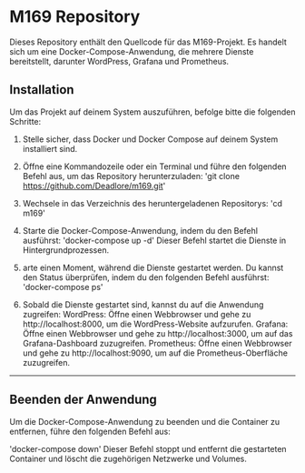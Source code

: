 # M169 Repository

Dieses Repository enthält den Quellcode für das M169-Projekt. Es handelt sich um eine Docker-Compose-Anwendung, die mehrere Dienste bereitstellt, darunter WordPress, Grafana und Prometheus.

## Installation

Um das Projekt auf deinem System auszuführen, befolge bitte die folgenden Schritte:

1. Stelle sicher, dass Docker und Docker Compose auf deinem System installiert sind.

2. Öffne eine Kommandozeile oder ein Terminal und führe den folgenden Befehl aus, um das Repository herunterzuladen:
  'git clone https://github.com/Deadlore/m169.git'
   
3. Wechsele in das Verzeichnis des heruntergeladenen Repositorys:
  'cd m169'

4. Starte die Docker-Compose-Anwendung, indem du den Befehl ausführst:
  'docker-compose up -d'
Dieser Befehl startet die Dienste in Hintergrundprozessen.

5. arte einen Moment, während die Dienste gestartet werden. Du kannst den Status überprüfen, indem du den folgenden Befehl ausführst:
  'docker-compose ps'

6. Sobald die Dienste gestartet sind, kannst du auf die Anwendung zugreifen:
WordPress: Öffne einen Webbrowser und gehe zu http://localhost:8000, um die WordPress-Website aufzurufen.
Grafana: Öffne einen Webbrowser und gehe zu http://localhost:3000, um auf das Grafana-Dashboard zuzugreifen.
Prometheus: Öffne einen Webbrowser und gehe zu http://localhost:9090, um auf die Prometheus-Oberfläche zuzugreifen.

----------------------------------------------------------------------------------------------------------------------------------------------------------------------------------------------------

## Beenden der Anwendung
Um die Docker-Compose-Anwendung zu beenden und die Container zu entfernen, führe den folgenden Befehl aus:

  'docker-compose down'
Dieser Befehl stoppt und entfernt die gestarteten Container und löscht die zugehörigen Netzwerke und Volumes.

